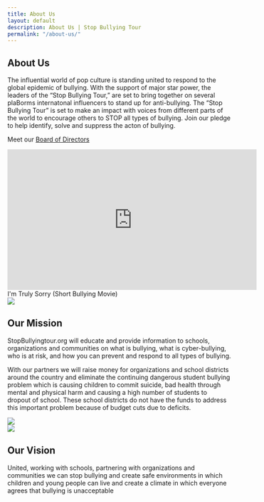 ```yaml
---
title: About Us
layout: default
description: About Us | Stop Bullying Tour
permalink: "/about-us/"
---
```


<section>
	<div class="container">
		<div class="row">
			<div class="col-lg-12 col-md-12 col-sm-12 col-xs-12">
			<h1>About Us</h1>
			</div>
		</div>
		<div class="row">
			<div class="col-lg-7 col-md-7 col-sm-7 col-xs-12">
				<p>The influential world of pop culture is standing united to respond to the global epidemic of bullying. With the support of major star power, the leaders of the “Stop Bullying Tour,” are set to bring together on several plaBorms internatonal influencers to stand up for anti-bullying. The “Stop Bullying Tour” is set to make an impact with voices from different parts of the world to encourage others to STOP all types of bullying. Join our pledge to help identify, solve and suppress the acton of bullying.</p>
				<p>Meet our <a href="/about-us/board-of-directors/">Board of Directors</a></p>
			</div>
			<div class="col-lg-5 col-md-5 col-sm-5 col-xs-12 block-center">
				<!-- <img src="{{ site.baseurl }}/img/sbt_pic1.jpg" class="img-responsive img-circle style5" /> -->
				<div class="embed-responsive embed-responsive-16by9">
				  <iframe class="embed-responsive-item" width="560" height="315" src="https://www.youtube.com/embed/qcvTsFqptS8?rel=0&amp;controls=0&amp;showinfo=0" frameborder="0" allow="autoplay; encrypted-media" allowfullscreen></iframe>
				</div>
				<label>I'm Truly Sorry (Short Bullying Movie)</label>
			</div>
		</div>
	</div>
</section>

<section class="style2">
	<div class="container">
		<div class="row">
			<div class="col-lg-4 col-md-4 col-sm-4 col-xs-12 block-center visible-xs">
				<img src="{{ site.baseurl }}/img/sbt_pic2.jpg" class="img-responsive icon major stylebg img-circle" />
			</div>
			<div class="col-lg-8 col-md-8 col-sm-8 col-xs-12">
				<h2>Our Mission</h2>
				<p>StopBullyingtour.org will educate and provide information to schools, organizations and communities on what is bullying, what is cyber-bullying, who is at risk, and how you can prevent and respond to all types of bullying.</p>
				<p>With our partners we will raise money for organizations and school districts around the country and eliminate the continuing dangerous student bullying problem which is causing children to commit suicide, bad health through mental and physical harm and causing a high number of students to dropout of school.  These school districts do not have the funds to address this important problem because of budget cuts due to deficits.</p>
			</div>
			<div class="col-lg-4 col-md-4 col-sm-4 col-xs-12 block-center hidden-xs">
				<img src="{{ site.baseurl }}/img/sbt_pic2.jpg" class="img-responsive icon major stylebg img-circle" />
			</div>
		</div>
	</div>
</section>

<section class="style4">
	<div class="container">
		<div class="row">
			<div class="col-lg-4 col-md-4 col-sm-4 col-xs-12 block-center">
				<img src="{{ site.baseurl }}/img/sbt_pic3.jpg" class="img-responsive icon major stylebg img-circle" />
			</div>
			<div class="col-lg-8 col-md-8 col-sm-8 col-xs-12">
				<h2>Our Vision</h2>
				<p>United, working with schools, partnering with organizations and communities we can stop bullying and create safe environments in which children and young people can live and create a climate in which everyone agrees that bullying is unacceptable</p>
			</div>
		</div>
	</div>
</section>